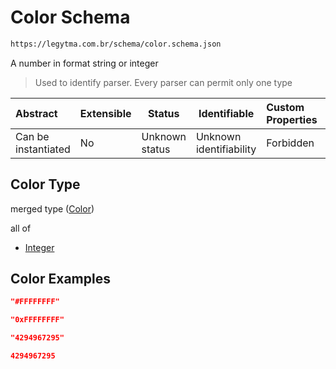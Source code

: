# Color Schema

```txt
https://legytma.com.br/schema/color.schema.json
```

A number in format string or integer


> Used to identify parser. Every parser can permit only one type
>

| Abstract            | Extensible | Status         | Identifiable            | Custom Properties | Additional Properties | Access Restrictions | Defined In                                                              |
| :------------------ | ---------- | -------------- | ----------------------- | :---------------- | --------------------- | ------------------- | ----------------------------------------------------------------------- |
| Can be instantiated | No         | Unknown status | Unknown identifiability | Forbidden         | Allowed               | none                | [color.schema.json](../schema/color.schema.json) |

## Color Type

merged type ([Color](color.md))

all of

-   [Integer](color-allof-integer.md)

## Color Examples

```json
"#FFFFFFFF"
```

```json
"0xFFFFFFFF"
```

```json
"4294967295"
```

```json
4294967295
```
